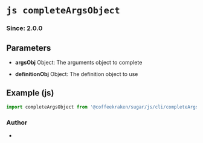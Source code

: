 


<!-- @namespace    sugar.js.cli -->

# ```js completeArgsObject ```
### Since: 2.0.0



## Parameters

- **argsObj**  Object: The arguments object to complete

- **definitionObj**  Object: The definition object to use



## Example (js)

```js
import completeArgsObject from '@coffeekraken/sugar/js/cli/completeArgsObject';
```


### Author
- 



